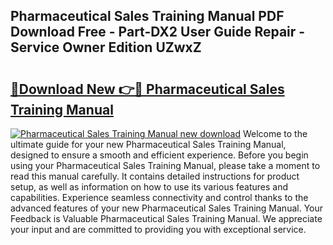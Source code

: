 ## Pharmaceutical Sales Training Manual PDF Download Free - Part-DX2 User Guide Repair - Service Owner Edition UZwxZ

# <h2><a href="http://bc67531.oget.top/?id=Pharmaceutical+Sales+Training+Manual">🔗Download New 👉🔴 Pharmaceutical Sales Training Manual</a></h2>

[![Pharmaceutical Sales Training Manual new download](https://i.imgur.com/5g1atiW.png)](http://bc67531.oget.top/?id=Pharmaceutical+Sales+Training+Manual)
Welcome to the ultimate guide for your new Pharmaceutical Sales Training Manual, designed to ensure a smooth and efficient experience. Before you begin using your Pharmaceutical Sales Training Manual, please take a moment to read this manual carefully. It contains detailed instructions for product setup, as well as information on how to use its various features and capabilities. Experience seamless connectivity and control thanks to the advanced features of your new Pharmaceutical Sales Training Manual. Your Feedback is Valuable Pharmaceutical Sales Training Manual. We appreciate your input and are committed to providing you with exceptional service.
